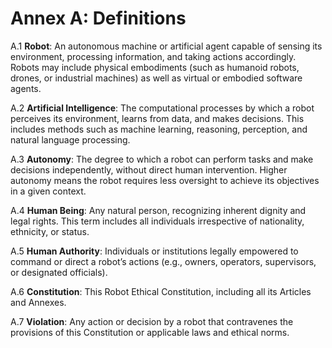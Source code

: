 # Annex A: Definitions

A.1 **Robot**: An autonomous machine or artificial agent capable of sensing its environment, processing information, and taking actions accordingly. Robots may include physical embodiments (such as humanoid robots, drones, or industrial machines) as well as virtual or embodied software agents.

A.2 **Artificial Intelligence**: The computational processes by which a robot perceives its environment, learns from data, and makes decisions. This includes methods such as machine learning, reasoning, perception, and natural language processing.

A.3 **Autonomy**: The degree to which a robot can perform tasks and make decisions independently, without direct human intervention. Higher autonomy means the robot requires less oversight to achieve its objectives in a given context.

A.4 **Human Being**: Any natural person, recognizing inherent dignity and legal rights. This term includes all individuals irrespective of nationality, ethnicity, or status.

A.5 **Human Authority**: Individuals or institutions legally empowered to command or direct a robot’s actions (e.g., owners, operators, supervisors, or designated officials).

A.6 **Constitution**: This Robot Ethical Constitution, including all its Articles and Annexes.

A.7 **Violation**: Any action or decision by a robot that contravenes the provisions of this Constitution or applicable laws and ethical norms.
